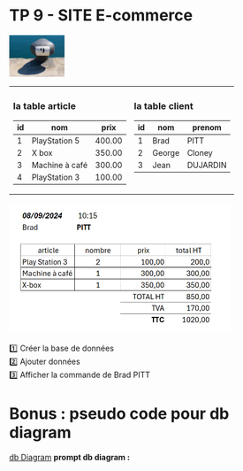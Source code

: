 # TP 9 - SITE E-commerce
<img src="../../img/nine.webp" width="100">

<table>
<tr>
<td valign=top>

### la table article
| id | nom | prix | 
|----|---|---|
| 1 | PlayStation 5 | 400.00 |
| 2 | X box | 350.00 |
| 3 | Machine à café | 300.00 |
| 4 | PlayStation 3 | 100.00 |

</td><td valign=top>

### la table client
| id | nom | prenom | 
|----|---|---|
| 1 | Brad | PITT |
| 2 | George | Cloney |
| 3 | Jean | DUJARDIN |



</td></tr></table>


<img src="../../img/15/c.png" width="400">
  
:one: Créer la base de données  
:two: Ajouter données  
:three: Afficher la commande de Brad PITT  


# Bonus : pseudo code pour db diagram

[db Diagram](https://dbdiagram.io/home) 
**prompt db diagram :**